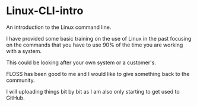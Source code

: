 # Linux-CLI-intro
An introduction to the Linux command line.

I have provided some basic training on the use of Linux in the past focusing on the commands that you have to use 90% of the time you are working with a system.

This could be looking after your own system or a customer's.

FLOSS has been good to me and I would like to give something back to the community.

I will uploading things bit by bit as I am also only starting to get used to GitHub.